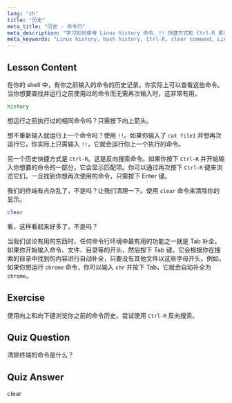 ```yaml
---
lang: "zh"
title: "历史"
meta_title: "历史 - 命令行"
meta_description: "学习如何使用 Linux history 命令、!! 快捷方式和 Ctrl-R 来高效地召回命令。通过这些基本技巧提高你的终端生产力！"
meta_keywords: "Linux history, bash history, Ctrl-R, clear command, Linux 教程，命令行，初学者指南"
---
```


## Lesson Content

在你的 shell 中，有你之前输入的命令的历史记录。你实际上可以查看这些命令。当你想要查找并运行之前使用过的命令而无需再次输入时，这非常有用。

```bash
history
```

想运行之前执行过的相同命令吗？只需按下向上箭头。

想不重新输入就运行上一个命令吗？使用 `!!`。如果你输入了 `cat file1` 并想再次运行它，你实际上只需输入 `!!`，它就会运行你上一个执行的命令。

另一个历史快捷方式是 `Ctrl-R`。这是反向搜索命令。如果你按下 `Ctrl-R` 并开始输入你想要的命令的一部分，它会显示匹配项。你可以通过再次按下 `Ctrl-R` 键来浏览它们。一旦找到你想再次使用的命令，只需按下 Enter 键。

我们的终端有点杂乱了，不是吗？让我们清理一下。使用 `clear` 命令来清除你的显示。

```bash
clear
```

看，这样看起来好多了，不是吗？

当我们谈论有用的东西时，任何命令行环境中最有用的功能之一就是 Tab 补全。如果你开始输入命令、文件、目录等的开头，然后按下 Tab 键，它会根据你在搜索的目录中找到的内容进行自动补全，只要没有其他文件以这些字母开头。例如，如果你想运行 `chrome` 命令，你可以输入 `chr` 并按下 Tab，它就会自动补全为 `chrome`。

## Exercise

使用向上和向下键浏览你之前的命令历史。尝试使用 `Ctrl-R` 反向搜索。

## Quiz Question

清除终端的命令是什么？

## Quiz Answer

clear
